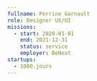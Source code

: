 ```yaml
---
fullname: Perrine Garnault
role: Designer UX/UI
missions:
  - start: 2020-01-01
    end: 2021-12-31
    status: service
    employer: BeNext
startups:
  - 1000.jours
---
```

